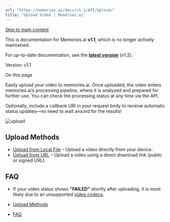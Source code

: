 ```yaml
---
url: "https://memories.ai/docs/v1.1/API/Upload/"
title: "Upload Video | Memories.ai"
---
```


[Skip to main content](https://memories.ai/docs/v1.1/API/Upload/#__docusaurus_skipToContent_fallback)

This is documentation for Memories.ai **v1.1**, which is no longer actively maintained.

For up-to-date documentation, see the **[latest version](https://memories.ai/docs/API/Upload/)** (v1.2).

Version: v1.1

On this page

Easily upload your video to memories.ai. Once uploaded, the video enters memories.ai’s processing pipeline, where it is analyzed and prepared for further use. You can check the processing status at any time via the API.

Optionally, include a callback URI in your request body to receive automatic status updates—no need to wait around for the results!

![upload](https://memories.ai/docs/assets/images/l_upload_video-a620cb5fadcdfc274f2dfc40be2d4e1d.png)

## Upload Methods [​](https://memories.ai/docs/v1.1/API/Upload/\#upload-methods "Direct link to Upload Methods")

- [Upload from Local File](https://memories.ai/docs/v1.1/API/Upload/Upload-from-local/) – Upload a video directly from your device.
- [Upload from URL](https://memories.ai/docs/v1.1/API/Upload/Upload-from-url/) – Upload a video using a direct download link (public or signed URL).

## FAQ [​](https://memories.ai/docs/v1.1/API/Upload/\#faq "Direct link to FAQ")

- If your video status shows **"FAILED"** shortly after uploading, it is most likely due to an unsupported [video codecs](https://memories.ai/docs/v1.1/API/Upload/Upload-from-local/#prerequisites).

- [Upload Methods](https://memories.ai/docs/v1.1/API/Upload/#upload-methods)
- [FAQ](https://memories.ai/docs/v1.1/API/Upload/#faq)